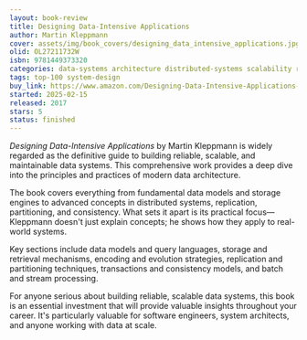 ```yaml
---
layout: book-review
title: Designing Data-Intensive Applications
author: Martin Kleppmann
cover: assets/img/book_covers/designing_data_intensive_applications.jpg
olid: OL27211732W
isbn: 9781449373320
categories: data-systems architecture distributed-systems scalability reliability
tags: top-100 system-design
buy_link: https://www.amazon.com/Designing-Data-Intensive-Applications-Reliable-Maintainable/dp/1449373321
started: 2025-02-15
released: 2017
stars: 5
status: finished
---
```


*Designing Data-Intensive Applications* by Martin Kleppmann is widely regarded as the definitive guide to building reliable, scalable, and maintainable data systems. This comprehensive work provides a deep dive into the principles and practices of modern data architecture.

The book covers everything from fundamental data models and storage engines to advanced concepts in distributed systems, replication, partitioning, and consistency. What sets it apart is its practical focus—Kleppmann doesn't just explain concepts; he shows how they apply to real-world systems.

Key sections include data models and query languages, storage and retrieval mechanisms, encoding and evolution strategies, replication and partitioning techniques, transactions and consistency models, and batch and stream processing.

For anyone serious about building reliable, scalable data systems, this book is an essential investment that will provide valuable insights throughout your career. It's particularly valuable for software engineers, system architects, and anyone working with data at scale. 